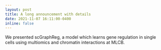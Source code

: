 ```yaml
---
layout: post
title: A long announcement with details
date: 2021-11-07 16:11:00-0400
inline: false
---
```

We presented scGraphReg, a model which learns gene regulation in single cells using multiomics and chromatin interactions  at MLCB.
